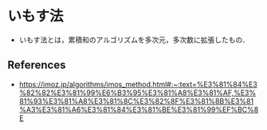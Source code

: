 # いもす法
- いもす法とは，累積和のアルゴリズムを多次元，多次数に拡張したもの．

## References
- https://imoz.jp/algorithms/imos_method.html#:~:text=%E3%81%84%E3%82%82%E3%81%99%E6%B3%95%E3%81%A8%E3%81%AF,%E3%81%93%E3%81%A8%E3%81%8C%E3%82%8F%E3%81%8B%E3%81%A3%E3%81%A6%E3%81%84%E3%81%BE%E3%81%99%EF%BC%8E